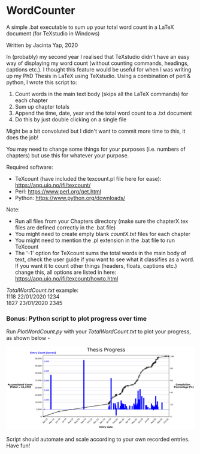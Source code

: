 # WordCounter
A simple .bat executable to sum up your total word count in a LaTeX document (for TeXstudio in Windows)

Written by Jacinta Yap, 2020

In (probably) my second year I realised that TeXstudio didn't have an easy way of displaying my word count (without counting commands, headings, captions etc.). I thought this feature would be useful for when I was writing up my PhD Thesis in LaTeX using TeXstudio. Using a combination of perl & python, I wrote this script to:

1. Count words in the main text body (skips all the LaTeX commands) for each chapter
2. Sum up chapter totals 
3. Append the time, date, year and the total word count to a .txt document
4. Do this by just double clicking on a single file

Might be a bit convoluted but I didn't want to commit more time to this, it does the job!

You may need to change some things for your purposes (i.e. numbers of chapters) but use this for whatever your purpose.

Required software:
- TeXcount (have included the texcount.pl file here for ease):
https://app.uio.no/ifi/texcount/
- Perl: https://www.perl.org/get.html
- Python: https://www.python.org/downloads/

Note:
- Run all files from your Chapters directory (make sure the chapterX.tex files are defined correctly in the .bat file)
- You might need to create empty blank *countX.txt* files for each chapter
- You might need to mention the .pl extension in the .bat file to run TeXcount
- The '-1' option for TeXcount sums the total words in the main body of text, check the user guide if you want to see what it classifies as a word. If you want it to count other things (headers, floats, captions etc.) change this, all options are listed in here: https://app.uio.no/ifi/texcount/howto.html

*TotalWordCount.txt* example:\
1118 22/01/2020 1234\
1827 23/01/2020 2345

### Bonus: Python script to plot progress over time

Run *PlotWordCount.py* with your *TotalWordCount.txt* to plot your progress, as shown below -

![WordCountPlot](https://github.com/jacyap/WordCounter/blob/master/TotalWordCount_JYAP.png)

Script should automate and scale according to your own recorded entries. Have fun!
